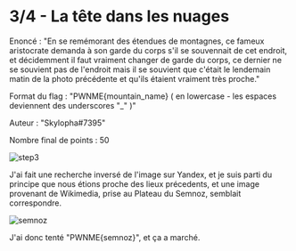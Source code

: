 # 3/4 - La tête dans les nuages

Enoncé : "En se remémorant des étendues de montagnes, ce fameux aristocrate demanda à son garde du corps s'il se souvennait de cet endroit, et décidemment il faut vraiment changer de garde du corps, ce dernier ne se souvient pas de l'endroit mais il se souvient que c'était le lendemain matin de la photo précédente et qu'ils étaient vraiment très proche."

Format du flag : "PWNME{mountain_name} ( en lowercase - les espaces deviennent des underscores "_" )"

Auteur : "Skylopha#7395"

Nombre final de points : 50

![step3](https://github.com/LeoDBFR/PWNME-CTF-Write-Ups/blob/main/GEOINT/3sur4%20-%20La%20t%C3%AAte%20dans%20les%20nuages/step3.jpg?raw=true)

J'ai fait une recherche inversé de l'image sur Yandex, et je suis parti du principe que nous étions proche des lieux précedents, et une image provenant de Wikimedia, prise au Plateau du Semnoz, semblait correspondre.

![semnoz](https://github.com/LeoDBFR/PWNME-CTF-Write-Ups/blob/main/GEOINT/3sur4%20-%20La%20t%C3%AAte%20dans%20les%20nuages/semnoz.jpg?raw=true)

J'ai donc tenté "PWNME{semnoz}", et ça a marché.
